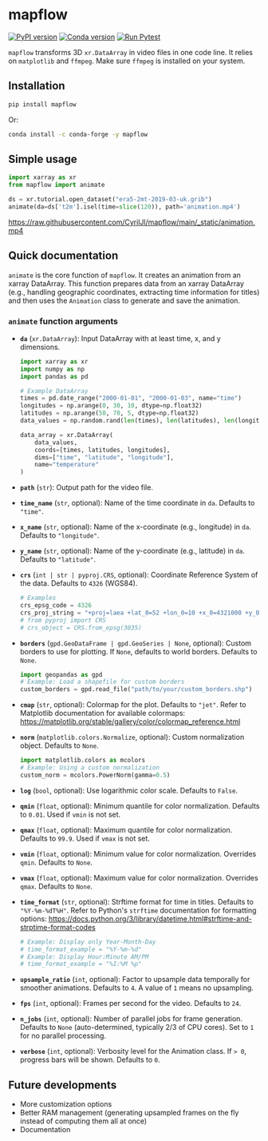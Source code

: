 # mapflow

[![PyPI version](https://badge.fury.io/py/mapflow.svg)](https://badge.fury.io/py/mapflow)
[![Conda version](https://anaconda.org/conda-forge/mapflow/badges/version.svg)](https://anaconda.org/conda-forge/mapflow)
[![Run Pytest](https://github.com/CyrilJl/mapflow/actions/workflows/pytest.yaml/badge.svg)](https://github.com/CyrilJl/mapflow/actions/workflows/pytest.yaml)

``mapflow`` transforms 3D ``xr.DataArray`` in video files in one code line. It relies on ``matplotlib`` and ``ffmpeg``. Make sure ``ffmpeg`` is installed on your system.

## Installation

```bash
pip install mapflow
```

Or:

```bash
conda install -c conda-forge -y mapflow
```

## Simple usage

```python
import xarray as xr
from mapflow import animate

ds = xr.tutorial.open_dataset("era5-2mt-2019-03-uk.grib")
animate(da=ds['t2m'].isel(time=slice(120)), path='animation.mp4')
```

<https://raw.githubusercontent.com/CyrilJl/mapflow/main/_static/animation.mp4>

## Quick documentation

``animate`` is the core function of ``mapflow``.
It creates an animation from an xarray DataArray. This function prepares data from an xarray DataArray (e.g., handling geographic coordinates, extracting time information for titles) and then uses the `Animation` class to generate and save the animation.

### `animate` function arguments

* **`da`** (`xr.DataArray`):
    Input DataArray with at least time, x, and y dimensions.

    ```python
    import xarray as xr
    import numpy as np
    import pandas as pd

    # Example DataArray
    times = pd.date_range("2000-01-01", "2000-01-03", name="time")
    longitudes = np.arange(0, 30, 10, dtype=np.float32)
    latitudes = np.arange(50, 70, 5, dtype=np.float32)
    data_values = np.random.rand(len(times), len(latitudes), len(longitudes))
    
    data_array = xr.DataArray(
        data_values,
        coords=[times, latitudes, longitudes],
        dims=["time", "latitude", "longitude"],
        name="temperature"
    )
    ```

* **`path`** (`str`):
    Output path for the video file.

* **`time_name`** (`str`, optional):
    Name of the time coordinate in `da`. Defaults to `"time"`.

* **`x_name`** (`str`, optional):
    Name of the x-coordinate (e.g., longitude) in `da`. Defaults to `"longitude"`.

* **`y_name`** (`str`, optional):
    Name of the y-coordinate (e.g., latitude) in `da`. Defaults to `"latitude"`.

* **`crs`** (`int | str | pyproj.CRS`, optional):
    Coordinate Reference System of the data. Defaults to `4326` (WGS84).

    ```python
    # Examples
    crs_epsg_code = 4326 
    crs_proj_string = "+proj=laea +lat_0=52 +lon_0=10 +x_0=4321000 +y_0=3210000 +ellps=GRS80 +units=m +no_defs"
    # from pyproj import CRS
    # crs_object = CRS.from_epsg(3035)
    ```

* **`borders`** (`gpd.GeoDataFrame | gpd.GeoSeries | None`, optional):
    Custom borders to use for plotting. If `None`, defaults to world borders. Defaults to `None`.

    ```python
    import geopandas as gpd
    # Example: Load a shapefile for custom borders
    custom_borders = gpd.read_file("path/to/your/custom_borders.shp")
    ```

* **`cmap`** (`str`, optional):
    Colormap for the plot. Defaults to `"jet"`.
    Refer to Matplotlib documentation for available colormaps: <https://matplotlib.org/stable/gallery/color/colormap_reference.html>

* **`norm`** (`matplotlib.colors.Normalize`, optional):
    Custom normalization object. Defaults to `None`.

    ```python
    import matplotlib.colors as mcolors
    # Example: Using a custom normalization
    custom_norm = mcolors.PowerNorm(gamma=0.5)
    ```

* **`log`** (`bool`, optional):
    Use logarithmic color scale. Defaults to `False`.

* **`qmin`** (`float`, optional):
    Minimum quantile for color normalization. Defaults to `0.01`. Used if `vmin` is not set.

* **`qmax`** (`float`, optional):
    Maximum quantile for color normalization. Defaults to `99.9`. Used if `vmax` is not set.

* **`vmin`** (`float`, optional):
    Minimum value for color normalization. Overrides `qmin`. Defaults to `None`.

* **`vmax`** (`float`, optional):
    Maximum value for color normalization. Overrides `qmax`. Defaults to `None`.

* **`time_format`** (`str`, optional):
    Strftime format for time in titles. Defaults to `"%Y-%m-%dT%H"`.
    Refer to Python's `strftime` documentation for formatting options: <https://docs.python.org/3/library/datetime.html#strftime-and-strptime-format-codes>

    ```python
    # Example: Display only Year-Month-Day
    # time_format_example = "%Y-%m-%d"
    # Example: Display Hour:Minute AM/PM
    # time_format_example = "%I:%M %p" 
    ```

* **`upsample_ratio`** (`int`, optional):
    Factor to upsample data temporally for smoother animations. Defaults to `4`. A value of `1` means no upsampling.

* **`fps`** (`int`, optional):
    Frames per second for the video. Defaults to `24`.

* **`n_jobs`** (`int`, optional):
    Number of parallel jobs for frame generation. Defaults to `None` (auto-determined, typically 2/3 of CPU cores). Set to `1` for no parallel processing.

* **`verbose`** (`int`, optional):
    Verbosity level for the Animation class. If `> 0`, progress bars will be shown. Defaults to `0`.

## Future developments

* More customization options
* Better RAM management (generating upsampled frames on the fly instead of computing them all at once)
* Documentation
